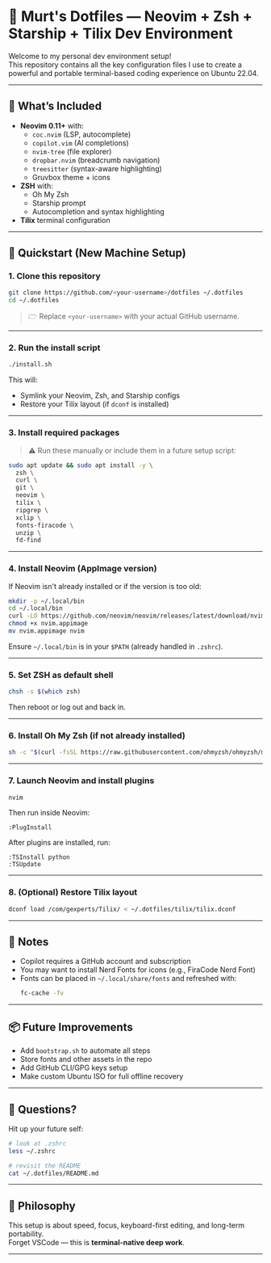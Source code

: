 # 🧠 Murt's Dotfiles — Neovim + Zsh + Starship + Tilix Dev Environment

Welcome to my personal dev environment setup!  
This repository contains all the key configuration files I use to create a powerful and portable terminal-based coding experience on Ubuntu 22.04.

---

## 🧰 What’s Included

- **Neovim 0.11+** with:
  - `coc.nvim` (LSP, autocomplete)
  - `copilot.vim` (AI completions)
  - `nvim-tree` (file explorer)
  - `dropbar.nvim` (breadcrumb navigation)
  - `treesitter` (syntax-aware highlighting)
  - Gruvbox theme + icons
- **ZSH** with:
  - Oh My Zsh
  - Starship prompt
  - Autocompletion and syntax highlighting
- **Tilix** terminal configuration

---

## 🚀 Quickstart (New Machine Setup)

### 1. Clone this repository

```bash
git clone https://github.com/<your-username>/dotfiles ~/.dotfiles
cd ~/.dotfiles
```

> 🗁 Replace `<your-username>` with your actual GitHub username.

---

### 2. Run the install script

```bash
./install.sh
```

This will:
- Symlink your Neovim, Zsh, and Starship configs
- Restore your Tilix layout (if `dconf` is installed)

---

### 3. Install required packages

> ⚠️ Run these manually or include them in a future setup script:

```bash
sudo apt update && sudo apt install -y \
  zsh \
  curl \
  git \
  neovim \
  tilix \
  ripgrep \
  xclip \
  fonts-firacode \
  unzip \
  fd-find
```

---

### 4. Install Neovim (AppImage version)

If Neovim isn't already installed or if the version is too old:

```bash
mkdir -p ~/.local/bin
cd ~/.local/bin
curl -LO https://github.com/neovim/neovim/releases/latest/download/nvim.appimage
chmod +x nvim.appimage
mv nvim.appimage nvim
```

Ensure `~/.local/bin` is in your `$PATH` (already handled in `.zshrc`).

---

### 5. Set ZSH as default shell

```bash
chsh -s $(which zsh)
```

Then reboot or log out and back in.

---

### 6. Install Oh My Zsh (if not already installed)

```bash
sh -c "$(curl -fsSL https://raw.githubusercontent.com/ohmyzsh/ohmyzsh/master/tools/install.sh)"
```

---

### 7. Launch Neovim and install plugins

```bash
nvim
```

Then run inside Neovim:

```
:PlugInstall
```

After plugins are installed, run:

```
:TSInstall python
:TSUpdate
```

---

### 8. (Optional) Restore Tilix layout

```bash
dconf load /com/gexperts/Tilix/ < ~/.dotfiles/tilix/tilix.dconf
```

---

## 📝 Notes

- Copilot requires a GitHub account and subscription
- You may want to install Nerd Fonts for icons (e.g., FiraCode Nerd Font)
- Fonts can be placed in `~/.local/share/fonts` and refreshed with:
  ```bash
  fc-cache -fv
  ```

---

## 📦 Future Improvements

- Add `bootstrap.sh` to automate all steps
- Store fonts and other assets in the repo
- Add GitHub CLI/GPG keys setup
- Make custom Ubuntu ISO for full offline recovery

---

## 💬 Questions?

Hit up your future self:
```bash
# look at .zshrc
less ~/.zshrc

# revisit the README
cat ~/.dotfiles/README.md
```

---

## 🧠 Philosophy

This setup is about speed, focus, keyboard-first editing, and long-term portability.  
Forget VSCode — this is **terminal-native deep work**.

---
